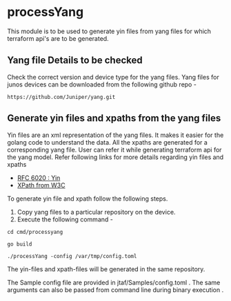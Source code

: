 # processYang

This module is to be used to generate yin files from yang files for which terraform api's are to be generated. 

## Yang file Details to be checked

Check the correct version and device type for the yang files. Yang files for junos devices can be downloaded from the 
following github repo -

``https://github.com/Juniper/yang.git`` 

## Generate yin files and xpaths from the yang files

Yin files are an xml representation of the yang files. It makes it easier for the golang code to understand the data. 
All the xpaths are generated for a corresponding yang file. User can refer it while generating terraform api for the 
yang model. 
Refer following links for more details regarding yin files and xpaths 

* [RFC 6020 : Yin](https://tools.ietf.org/html/rfc6020#section-11)
* [XPath from W3C](https://www.w3.org/TR/1999/REC-xpath-19991116/)

To generate yin file and xpath follow the following steps. 
1) Copy yang files to a particular repository on the device. 
2) Execute the following command -
 
`` cd cmd/processyang `` 

`` go build ``

`` ./processYang -config /var/tmp/config.toml ``

The yin-files and xpath-files will be generated in the same repository.

The Sample config file are provided in jtaf/Samples/config.toml . 
The same arguments can also be passed from command line during binary execution . 


